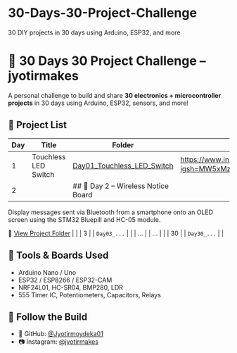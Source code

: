 # 30-Days-30-Project-Challenge
30 DIY projects in 30 days using Arduino, ESP32, and more
# 🔧 30 Days 30 Project Challenge – jyotirmakes

A personal challenge to build and share **30 electronics + microcontroller projects** in 30 days using Arduino, ESP32, sensors, and more!

## 📅 Project List

| Day | Title                     | Folder                               | Demo Link     |
|-----|---------------------------|--------------------------------------|---------------|
| 1   | Touchless LED Switch      | [Day01_Touchless_LED_Switch](./Day01_Touchless_LED_Switch) | https://www.instagram.com/reel/DLXYwCOSzgi/?igsh=MW5xMzRsb3Jib2Fzag==📷 |
| 2   |                           | ## 📅 Day 2 – Wireless Notice Board

Display messages sent via Bluetooth from a smartphone onto an OLED screen using the STM32 Bluepill and HC-05 module.

🔗 [View Project Folder](./Day02_Wireless_Notice_Board)
                        |               |
| 3   |                           | `Day03_...`                          |               |
| ... |                           | ...                                  |               |
| 30  |                           | `Day30_...`                          |               |

## 🧰 Tools & Boards Used
- Arduino Nano / Uno
- ESP32 / ESP8266 / ESP32-CAM
- NRF24L01, HC-SR04, BMP280, LDR
- 555 Timer IC, Potentiometers, Capacitors, Relays

## 🔗 Follow the Build
- 🧠 GitHub: [@Jyotirmoydeka01](https://github.com/Jyotirmoydeka01)
- 📷 Instagram: [@jyotirmakes](https://instagram.com/jyotirmakes)

